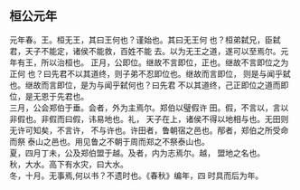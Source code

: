 ## 桓公元年

元年春。王。桓无王，其曰王何也？谨始也。其曰无王何
也？桓弟弑兄，臣弑君，天子不能定，诸侯不能救，百姓不能
去。以为无王之道，遂可以至焉尔。元年有王，所以治桓也。
正月，公即位。继故不言即位，正也。继故不言即位之为正何
也？曰先君不以其道终，则子弟不忍即位也。继故而言即位，
则是与闻乎弑也。继故而言即位，是为与闻乎弑何也？曰先君
不以其道终，己正即位之道而即位，是无恩于先君也。  
三月，公会郑伯于垂。会者，外为主焉尔。郑伯以璧假许
田。假，不言以，言以非假也。非假而曰假，讳易地也。礼，
天子在上，诸侯不得以地相与也。无田则无许可知矣，不言许，
不与许也。许田者，鲁朝宿之邑也。邴者，郑伯之所受命而祭
泰山之邑也。用见鲁之不朝于周而郑之不祭泰山也。  
夏，四月丁未，公及郑伯盟于越。及者，内为志焉尔。越，
盟地之名也。  
秋，大水。高下有水灾，曰大水。  
冬，十月。无事焉,何以书？不遗时也。《春秋》编年，四
时具而后为年。  

